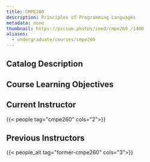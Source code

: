 ```yaml
---
title: CMPE260
description: Principles of Programming Languages
metadata: none
thumbnail: https://picsum.photos/seed/cmpe260_/1400
aliases:
  - undergraduate/courses/cmpe260
---
```


## Catalog Description

## Course Learning Objectives

## Current Instructor

{{< people tag="cmpe260" cols="2">}}

## Previous Instructors

{{< people_alt tag="former-cmpe260" cols="3">}}
